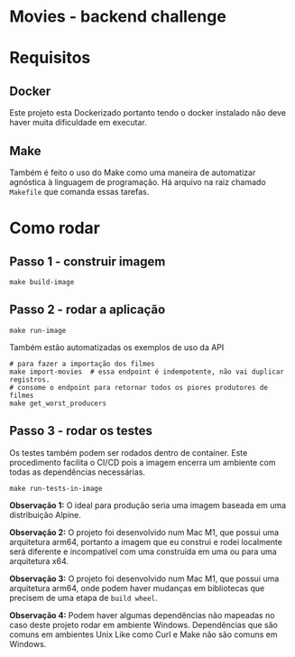 Movies - backend challenge
===

# Requisitos
## Docker
Este projeto esta Dockerizado portanto tendo o docker instalado não deve haver muita dificuldade em executar.

## Make
Também é feito o uso do Make como uma maneira de automatizar agnóstica à linguagem de programação.
Há arquivo na raiz chamado `Makefile` que comanda essas tarefas.


# Como rodar
## Passo 1 - construir imagem
```shell
make build-image
```

## Passo 2 - rodar a aplicação
```shell
make run-image
```

Também estão automatizadas os exemplos de uso da API
```shell
# para fazer a importação dos filmes
make import-movies  # essa endpoint é indempotente, não vai duplicar registros.
# consome o endpoint para retornar todos os piores produtores de filmes
make get_worst_producers 
```

## Passo 3 - rodar os testes
Os testes também podem ser rodados dentro de container. Este procedimento facilita o CI/CD pois a imagem encerra um ambiente com todas as dependências necessárias.

```shell
make run-tests-in-image
```

**Observação 1:** O ideal para produção seria uma imagem baseada em uma distribuição Alpine.

**Observação 2:** O projeto foi desenvolvido num Mac M1, que possui uma arquitetura arm64, portanto a imagem que eu construi e rodei localmente será diferente e incompatível com uma construída em uma ou para uma arquitetura x64.

**Observação 3:** O projeto foi desenvolvido num Mac M1, que possui uma arquitetura arm64, onde podem haver mudanças em bibliotecas que precisem de uma etapa de `build wheel`.

**Observação 4:** Podem haver algumas dependências não mapeadas no caso deste projeto rodar em ambiente Windows. Dependências que são comuns em ambientes Unix Like como Curl e Make não são comuns em Windows.